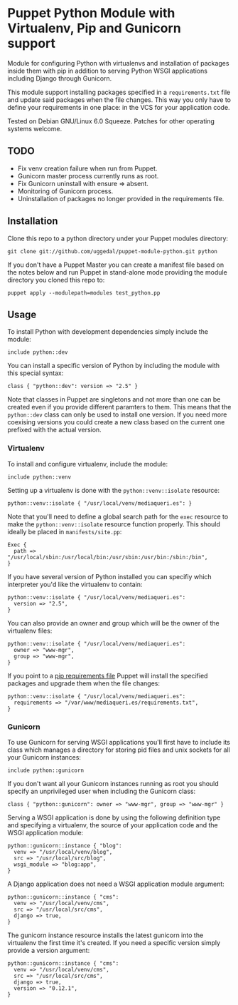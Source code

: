 Puppet Python Module with Virtualenv, Pip and Gunicorn support
==============================================================

Module for configuring Python with virtualenvs and installation
of packages inside them with pip in addition to serving
Python WSGI applications including Django through Gunicorn.

This module support installing packages specified in a
`requirements.txt` file and update said packages when the file
changes. This way you only have to define your requirements in
one place: in the VCS for your application code.

Tested on Debian GNU/Linux 6.0 Squeeze. Patches for other
operating systems welcome.


TODO
----

* Fix venv creation failure when run from Puppet.
* Gunicorn master process currently runs as root.
* Fix Gunicorn uninstall with ensure => absent.
* Monitoring of Gunicorn process.
* Uninstallation of packages no longer provided in the
  requirements file.


Installation
------------

Clone this repo to a python directory under your Puppet
modules directory:

    git clone git://github.com/uggedal/puppet-module-python.git python

If you don't have a Puppet Master you can create a manifest file
based on the notes below and run Puppet in stand-alone mode
providing the module directory you cloned this repo to:

    puppet apply --modulepath=modules test_python.pp


Usage
-----

To install Python with development dependencies simply include the
module:

    include python::dev

You can install a specific version of Python by including the
module with this special syntax:

    class { "python::dev": version => "2.5" }

Note that classes in Puppet are singletons and not more than one
can be created even if you provide different paramters to them.
This means that the `python::dev` class can only be used to install one
version. If you need more coexising versions you could create a new
class based on the current one prefixed with the actual version.


### Virtualenv

To install and configure virtualenv, include the module:

    include python::venv

Setting up a virtualenv is done with the `python::venv::isolate`
resource:

    python::venv::isolate { "/usr/local/venv/mediaqueri.es": }

Note that you'll need to define a global search path for the `exec`
resource to make the `python::venv::isolate` resource function
properly. This should ideally be placed in `manifests/site.pp`:

    Exec {
      path => "/usr/local/sbin:/usr/local/bin:/usr/sbin:/usr/bin:/sbin:/bin",
    }

If you have several version of Python installed you can specifiy
which interpreter you'd like the virtualenv to contain:

    python::venv::isolate { "/usr/local/venv/mediaqueri.es":
      version => "2.5",
    }

You can also provide an owner and group which will be the owner
of the virtualenv files:

    python::venv::isolate { "/usr/local/venv/mediaqueri.es":
      owner => "www-mgr",
      group => "www-mgr",
    }

If you point to a [pip requirements file][requirements.txt] Puppet will
install the specified packages and upgrade them when the file changes:

    python::venv::isolate { "/usr/local/venv/mediaqueri.es":
      requirements => "/var/www/mediaqueri.es/requirements.txt",
    }


### Gunicorn

To use Gunicorn for serving WSGI applications you'll first have to include
its class which manages a directory for storing pid files and unix sockets
for all your Gunicorn instances:

    include python::gunicorn

If you don't want all your Gunicorn instances running as root you should
specify an unprivileged user when including the Gunicorn class:

    class { "python::gunicorn": owner => "www-mgr", group => "www-mgr" }

Serving a WSGI application is done by using the following definition type
and specifying a virtualenv, the source of your application code and
the WSGI application module:

    python::gunicorn::instance { "blog":
      venv => "/usr/local/venv/blog",
      src => "/usr/local/src/blog",
      wsgi_module => "blog:app",
    }

A Django application does not need a WSGI application module argument:

    python::gunicorn::instance { "cms":
      venv => "/usr/local/venv/cms",
      src => "/usr/local/src/cms",
      django => true,
    }

The gunicorn instance resource installs the latest gunicorn into the
virtualenv the first time it's created. If you need a specific version
simply provide a version argument:

    python::gunicorn::instance { "cms":
      venv => "/usr/local/venv/cms",
      src => "/usr/local/src/cms",
      django => true,
      version => "0.12.1",
    }

[requirements.txt]: http://www.pip-installer.org/en/latest/requirement-format.html
